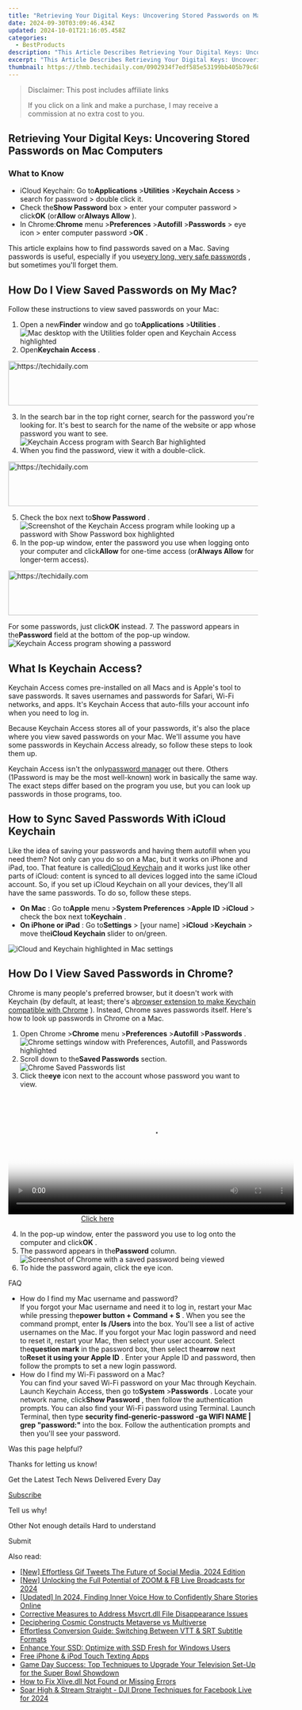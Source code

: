 ```yaml
---
title: "Retrieving Your Digital Keys: Uncovering Stored Passwords on Mac Computers"
date: 2024-09-30T03:09:46.434Z
updated: 2024-10-01T21:16:05.458Z
categories:
  - BestProducts
description: "This Article Describes Retrieving Your Digital Keys: Uncovering Stored Passwords on Mac Computers"
excerpt: "This Article Describes Retrieving Your Digital Keys: Uncovering Stored Passwords on Mac Computers"
thumbnail: https://thmb.techidaily.com/0902934f7edf585e53199bb405b79c684665bcaad3a1bcb366b5dba56b094eb6.jpg
---
```


>  Disclaimer: This post includes affiliate links
>
>  If you click on a link and make a purchase, I may receive a commission at no extra cost to you.
>

## Retrieving Your Digital Keys: Uncovering Stored Passwords on Mac Computers
### What to Know

* iCloud Keychain: Go to**Applications** \>**Utilities** \>**Keychain Access** \> search for password > double click it.
* Check the**Show Password** box > enter your computer password > click**OK** (or**Allow** or**Always Allow** ).
* In Chrome:**Chrome** menu >**Preferences** \>**Autofill** \>**Passwords** \> eye icon > enter computer password >**OK** .

 This article explains how to find passwords saved on a Mac. Saving passwords is useful, especially if you use[very long, very safe passwords](https://www.lifewire.com/how-to-create-a-strong-password-4783955) , but sometimes you'll forget them.

## How Do I View Saved Passwords on My Mac?

 Follow these instructions to view saved passwords on your Mac:

1. Open a new**Finder** window and go to**Applications** \>**Utilities** .  
![Mac desktop with the Utilities folder open and Keychain Access highlighted](https://www.lifewire.com/thmb/liXT132exucshuzlMk9qe4Lo2R8=/1500x0/filters:no_upscale():max_bytes(150000):strip_icc():format(webp)/Keychainaccess-a0cba6baba1644058a0e061a761957e1.jpg)
2. Open**Keychain Access** .

<!-- affiliate ads begin -->
<a href="https://appsumo.8odi.net/c/5597632/2082527/7443" target="_top" id="2082527">
  <img src="//a.impactradius-go.com/display-ad/7443-2082527" border="0" alt="https://techidaily.com" width="728" height="90"/>
</a>
<img height="0" width="0" src="https://appsumo.8odi.net/i/5597632/2082527/7443" style="position:absolute;visibility:hidden;" border="0" />
<!-- affiliate ads end -->

3. In the search bar in the top right corner, search for the password you're looking for. It's best to search for the name of the website or app whose password you want to see.  
![Keychain Access program with Search Bar highlighted](https://www.lifewire.com/thmb/U3Jg23Z1gufyWoxPdAnHPTzHofs=/1500x0/filters:no_upscale():max_bytes(150000):strip_icc():format(webp)/Searchbar-b238ccda652b4c0fac75dcdec114e1b5.jpg)
4. When you find the password, view it with a double-click.

<!-- affiliate ads begin -->
<a href="https://aligracehair.sjv.io/c/5597632/1948895/19272" target="_top" id="1948895">
  <img src="//a.impactradius-go.com/display-ad/19272-1948895" border="0" alt="https://techidaily.com" width="728" height="90"/>
</a>
<img height="0" width="0" src="https://aligracehair.sjv.io/i/5597632/1948895/19272" style="position:absolute;visibility:hidden;" border="0" />
<!-- affiliate ads end -->

5. Check the box next to**Show Password** .  
![Screenshot of the Keychain Access program while looking up a password with Show Password box highlighted](https://www.lifewire.com/thmb/JAS6HDJdpqrmlRYW4iZ_evKOu8g=/1500x0/filters:no_upscale():max_bytes(150000):strip_icc():format(webp)/ShowPassword-3b6e7d89ae8e4de5a74ca18b1c8714af.jpg)
6. In the pop-up window, enter the password you use when logging onto your computer and click**Allow** for one-time access (or**Always Allow** for longer-term access).  

<!-- affiliate ads begin -->
<a href="https://aligracehair.sjv.io/c/5597632/2087239/19272" target="_top" id="2087239">
  <img src="//a.impactradius-go.com/display-ad/19272-2087239" border="0" alt="https://techidaily.com" width="728" height="90"/>
</a>
<img height="0" width="0" src="https://aligracehair.sjv.io/i/5597632/2087239/19272" style="position:absolute;visibility:hidden;" border="0" />
<!-- affiliate ads end -->

 For some passwords, just click**OK** instead.
7. The password appears in the**Password** field at the bottom of the pop-up window.  
![Keychain Access program showing a password](https://www.lifewire.com/thmb/xTqwHQMBj0d2m9Rfx_4khf_CEwY=/1500x0/filters:no_upscale():max_bytes(150000):strip_icc():format(webp)/ShowPassword-3a487cf5dcbb425686dde9d0bea051ce.jpg)

## What Is Keychain Access?

 Keychain Access comes pre-installed on all Macs and is Apple's tool to save passwords. It saves usernames and passwords for Safari, Wi-Fi networks, and apps. It's Keychain Access that auto-fills your account info when you need to log in.

 Because Keychain Access stores all of your passwords, it's also the place where you view saved passwords on your Mac. We'll assume you have some passwords in Keychain Access already, so follow these steps to look them up.

 Keychain Access isn't the only[password manager](https://www.lifewire.com/how-do-password-managers-work-5186454) out there. Others (1Password is may be the most well-known) work in basically the same way. The exact steps differ based on the program you use, but you can look up passwords in those programs, too.

## How to Sync Saved Passwords With iCloud Keychain

 Like the idea of saving your passwords and having them autofill when you need them? Not only can you do so on a Mac, but it works on iPhone and iPad, too. That feature is called[iCloud Keychain](https://www.lifewire.com/how-to-set-up-use-icloud-keychain-4797068) and it works just like other parts of iCloud: content is synced to all devices logged into the same iCloud account. So, if you set up iCloud Keychain on all your devices, they'll all have the same passwords. To do so, follow these steps.

* **On Mac** : Go to**Apple** menu >**System Preferences** \>**Apple ID** \>**iCloud** \> check the box next to**Keychain** .
* **On iPhone or iPad** : Go to**Settings** \> \[your name\] >**iCloud** \>**Keychain** \> move the**iCloud Keychain** slider to on/green.

![iCloud and Keychain highlighted in Mac settings](https://www.lifewire.com/thmb/UxAbpR8ZCR6ABRf2eRZq6Bqmkdo=/1500x0/filters:no_upscale():max_bytes(150000):strip_icc():format(webp)/001_how-to-find-saved-passwords-on-mac-5188787-8f2b0e3f0c064b9d96bc50ced491cad7.jpg)

## How Do I View Saved Passwords in Chrome?

 Chrome is many people's preferred browser, but it doesn't work with Keychain (by default, at least; there's a[browser extension to make Keychain compatible with Chrome](https://www.lifewire.com/access-icloud-keychain-passwords-on-chrome-for-windows-5113109) ). Instead, Chrome saves passwords itself. Here's how to look up passwords in Chrome on a Mac.

1. Open Chrome >**Chrome** menu >**Preferences** \>**Autofill** \>**Passwords** .  
![Chrome settings window with Preferences, Autofill, and Passwords highlighted](https://www.lifewire.com/thmb/mdZ6vJexnIuYHCd79cqgjSNkfjk=/1500x0/filters:no_upscale():max_bytes(150000):strip_icc():format(webp)/ChromePasswords-7c066fac14704110952b1602f27b41ac.jpg)
2. Scroll down to the**Saved Passwords** section.  
![Chrome Saved Passwords list](https://www.lifewire.com/thmb/UOufVO5bVoKY3-jy6dcF-NZUcNg=/1500x0/filters:no_upscale():max_bytes(150000):strip_icc():format(webp)/Savedpasswords-458d2a06879b4aabb0ca33031a85be7f.jpg)
3. Click the**eye** icon next to the account whose password you want to view.

<!-- affiliate ads begin -->
<span id="1982499">
					<video width="576" height="240" style="cursor:pointer"
           poster="//a.impactradius-go.com/display-clicktoplayimage/1982499.png"
           onclick="if(!this.playClicked){this.play();this.setAttribute('controls',true);this.playClicked=true;}">
	   <source src="//a.impactradius-go.com/display-ad/22993-1982499">
	   <img src="//a.impactradius-go.com/display-clicktoplayimage/1982499.png" style="border: none; height: 100%; width: 100%; object-fit: contain">
	</video>
	<div style="width:360px;text-align:center"><a href="javascript:window.open(decodeURIComponent('https%3A%2F%2Fhomestyler.sjv.io%2Fc%2F5597632%2F1982499%2F22993'), '_blank');void(0);">Click here</a></div>
</span>
<img height="0" width="0" src="https://imp.pxf.io/i/5597632/1982499/22993" style="position:absolute;visibility:hidden;" border="0" />
<!-- affiliate ads end -->

4. In the pop-up window, enter the password you use to log onto the computer and click**OK** .
5. The password appears in the**Password** column.  
![Screenshot of Chrome with a saved password being viewed](https://www.lifewire.com/thmb/TRe4QL5dYkf6PXFvPxwcZFU2uqs=/1500x0/filters:no_upscale():max_bytes(150000):strip_icc():format(webp)/Visiblepassword-0dce829574f54e749ec989bea7fb9945.jpg)
6. To hide the password again, click the eye icon.

 FAQ

* How do I find my Mac username and password?  
 If you forgot your Mac username and need it to log in, restart your Mac while pressing the**power button + Command + S** . When you see the command prompt, enter **ls /Users**  into the box. You'll see a list of active usernames on the Mac. If you forgot your Mac login password and need to reset it, restart your Mac, then select your user account. Select the**question mark** in the password box, then select the**arrow** next to**Reset it using your Apple ID** . Enter your Apple ID and password, then follow the prompts to set a new login password.
* How do I find my Wi-Fi password on a Mac?  
 You can find your saved Wi-Fi password on your Mac through Keychain. Launch Keychain Access, then go to**System** \>**Passwords** . Locate your network name, click**Show Password** , then follow the authentication prompts. You can also find your Wi-Fi password using Terminal. Launch Terminal, then type **security find-generic-password -ga WIFI NAME | grep "password:"** into the box. Follow the authentication prompts and then you'll see your password.

Was this page helpful?

Thanks for letting us know!

 Get the Latest Tech News Delivered Every Day

[Subscribe](https://www.lifewire.com/#)

Tell us why!

 Other  Not enough details  Hard to understand

 Submit

<ins class="adsbygoogle"
     style="display:block"
     data-ad-format="autorelaxed"
     data-ad-client="ca-pub-7571918770474297"
     data-ad-slot="1223367746"></ins>

<ins class="adsbygoogle"
     style="display:block"
     data-ad-client="ca-pub-7571918770474297"
     data-ad-slot="8358498916"
     data-ad-format="auto"
     data-full-width-responsive="true"></ins>

<span class="atpl-alsoreadstyle">Also read:</span>
<div><ul>
<li><a href="https://twitter-videos.techidaily.com/new-effortless-gif-tweets-the-future-of-social-media-2024-edition/"><u>[New] Effortless Gif Tweets The Future of Social Media, 2024 Edition</u></a></li>
<li><a href="https://article-knowledge.techidaily.com/new-unlocking-the-full-potential-of-zoom-and-fb-live-broadcasts-for-2024/"><u>[New] Unlocking the Full Potential of ZOOM & FB Live Broadcasts for 2024</u></a></li>
<li><a href="https://eaxpv-info.techidaily.com/updated-in-2024-finding-inner-voice-how-to-confidently-share-stories-online/"><u>[Updated] In 2024, Finding Inner Voice How to Confidently Share Stories Online</u></a></li>
<li><a href="https://technical-tips.techidaily.com/corrective-measures-to-address-msvcrtdll-file-disappearance-issues/"><u>Corrective Measures to Address Msvcrt.dll File Disappearance Issues</u></a></li>
<li><a href="https://extra-lessons.techidaily.com/deciphering-cosmic-constructs-metaverse-vs-multiverse/"><u>Deciphering Cosmic Constructs Metaverse vs Multiverse</u></a></li>
<li><a href="https://smart-video-creator.techidaily.com/effortless-conversion-guide-switching-between-vtt-and-srt-subtitle-formats/"><u>Effortless Conversion Guide: Switching Between VTT & SRT Subtitle Formats</u></a></li>
<li><a href="https://win11-tips.techidaily.com/enhance-your-ssd-optimize-with-ssd-fresh-for-windows-users/"><u>Enhance Your SSD: Optimize with SSD Fresh for Windows Users</u></a></li>
<li><a href="https://technical-tips.techidaily.com/free-iphone-and-ipod-touch-texting-apps/"><u>Free iPhone & iPod Touch Texting Apps</u></a></li>
<li><a href="https://technical-tips.techidaily.com/game-day-success-top-techniques-to-upgrade-your-television-set-up-for-the-super-bowl-showdown/"><u>Game Day Success: Top Techniques to Upgrade Your Television Set-Up for the Super Bowl Showdown</u></a></li>
<li><a href="https://technical-tips.techidaily.com/how-to-fix-xlivedll-not-found-or-missing-errors/"><u>How to Fix Xlive.dll Not Found or Missing Errors</u></a></li>
<li><a href="https://facebook-video-recording.techidaily.com/soar-high-and-stream-straight-dji-drone-techniques-for-facebook-live-for-2024/"><u>Soar High & Stream Straight - DJI Drone Techniques for Facebook Live for 2024</u></a></li>
</ul></div>

